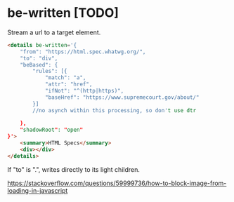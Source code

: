 # be-written [TODO]

Stream a url to a target element.

```html
<details be-written='{
    "from": "https://html.spec.whatwg.org/",
    "to": "div",
    "beBased": {
        "rules": [{
            "match": "a",
            "attr": "href",
            "ifNot": "^(http|https)",
            "baseHref": "https://www.supremecourt.gov/about/"
        }]
        //no asynch within this processing, so don't use dtr
       
    },
    "shadowRoot": "open"
}'>
    <summary>HTML Specs</summary>
    <div></div>
</details>
```

If "to" is ".",  writes directly to its light children.

https://stackoverflow.com/questions/59999736/how-to-block-image-from-loading-in-javascript


